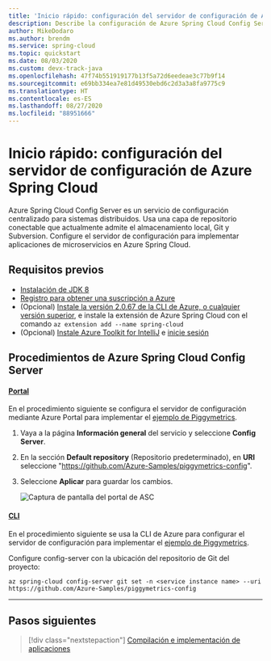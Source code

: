 ```yaml
---
title: 'Inicio rápido: configuración del servidor de configuración de Azure Spring Cloud'
description: Describe la configuración de Azure Spring Cloud Config Server para la implementación de aplicaciones.
author: MikeDodaro
ms.author: brendm
ms.service: spring-cloud
ms.topic: quickstart
ms.date: 08/03/2020
ms.custom: devx-track-java
ms.openlocfilehash: 47f74b551919177b13f5a72d6eedeae3c77b9f14
ms.sourcegitcommit: e69bb334ea7e81d49530ebd6c2d3a3a8fa9775c9
ms.translationtype: HT
ms.contentlocale: es-ES
ms.lasthandoff: 08/27/2020
ms.locfileid: "88951666"
---
```

# <a name="quickstart-set-up-azure-spring-cloud-configuration-server"></a>Inicio rápido: configuración del servidor de configuración de Azure Spring Cloud

Azure Spring Cloud Config Server es un servicio de configuración centralizado para sistemas distribuidos. Usa una capa de repositorio conectable que actualmente admite el almacenamiento local, Git y Subversion.  Configure el servidor de configuración para implementar aplicaciones de microservicios en Azure Spring Cloud.

## <a name="prerequisites"></a>Requisitos previos

* [Instalación de JDK 8](https://docs.microsoft.com/java/azure/jdk/?view=azure-java-stable)
* [Registro para obtener una suscripción a Azure](https://azure.microsoft.com/free/)
* (Opcional) [Instale la versión 2.0.67 de la CLI de Azure, o cualquier versión superior](https://docs.microsoft.com/cli/azure/install-azure-cli?view=azure-cli-latest), e instale la extensión de Azure Spring Cloud con el comando `az extension add --name spring-cloud`
* (Opcional) [Instale Azure Toolkit for IntelliJ](https://plugins.jetbrains.com/plugin/8053-azure-toolkit-for-intellij/) e [inicie sesión](https://docs.microsoft.com/azure/developer/java/toolkit-for-intellij/create-hello-world-web-app#installation-and-sign-in)

## <a name="azure-spring-cloud-config-server-procedures"></a>Procedimientos de Azure Spring Cloud Config Server

#### <a name="portal"></a>[Portal](#tab/Azure-portal)

En el procedimiento siguiente se configura el servidor de configuración mediante Azure Portal para implementar el [ejemplo de Piggymetrics](spring-cloud-quickstart-sample-app-introduction.md).

1. Vaya a la página **Información general** del servicio y seleccione **Config Server**.

2. En la sección **Default repository** (Repositorio predeterminado), en **URI** seleccione "https://github.com/Azure-Samples/piggymetrics-config".

3. Seleccione **Aplicar** para guardar los cambios.

    ![Captura de pantalla del portal de ASC](media/spring-cloud-quickstart-launch-app-portal/portal-config.png)

#### <a name="cli"></a>[CLI](#tab/Azure-CLI)

En el procedimiento siguiente se usa la CLI de Azure para configurar el servidor de configuración para implementar el [ejemplo de Piggymetrics](spring-cloud-quickstart-sample-app-introduction.md).

Configure config-server con la ubicación del repositorio de Git del proyecto:

```azurecli
az spring-cloud config-server git set -n <service instance name> --uri https://github.com/Azure-Samples/piggymetrics-config
```

---

## <a name="next-steps"></a>Pasos siguientes
> [!div class="nextstepaction"]
> [Compilación e implementación de aplicaciones](spring-cloud-quickstart-deploy-apps.md)
